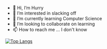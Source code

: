 - 👋 Hi, I’m Hurry
- 👀 I’m interested in slacking off
- 🌱 I’m currently learning Computer Science
- 💞️ I’m looking to collaborate on learning
- 📫 How to reach me ... I don't know

[![Top Langs](https://github-readme-stats.vercel.app/api/top-langs/?username=Freeeeeeeeedom&layout=compact)](https://github.com/Freeeeeeeeedom/github-readme-stats)
<!---
Freeeeeeeeedom/Freeeeeeeeedom is a ✨ special ✨ repository because its `README.md` (this file) appears on your GitHub profile.
You can click the Preview link to take a look at your changes.
--->
